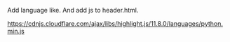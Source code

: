 Add language like. And add js to header.html.

https://cdnjs.cloudflare.com/ajax/libs/highlight.js/11.8.0/languages/python.min.js
